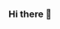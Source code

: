 ### Hi there 👋

<!--
**sindyelim/sindyelim** is a ✨ _special_ ✨ repository because its `README.md` (this file) appears on your GitHub profile.

Here are some ideas to get you started:

- 🔭 I’m currently working on repository
- 🌱 I’m currently learning repository
- 👯 I’m looking to collaborate on valorant
- 🤔 I’m looking for help with jobs
- 💬 Ask me about valorant
- 📫 How to reach me: don't
- 😄 Pronouns: she/her
- ⚡ Fun fact: my dog died
-->
